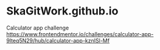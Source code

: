 # SkaGitWork.github.io
Calculator app challenge https://www.frontendmentor.io/challenges/calculator-app-9lteq5N29/hub/calculator-app-kznISl-Mf

